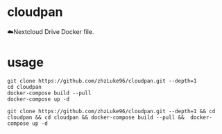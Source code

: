 # cloudpan
☁️Nextcloud Drive Docker file.

# usage
```
git clone https://github.com/zhzLuke96/cloudpan.git --depth=1
cd cloudpan
docker-compose build --pull
docker-compose up -d
```

```
git clone https://github.com/zhzLuke96/cloudpan.git --depth=1 && cd cloudpan && cd cloudpan && docker-compose build --pull &&  docker-compose up -d
```

